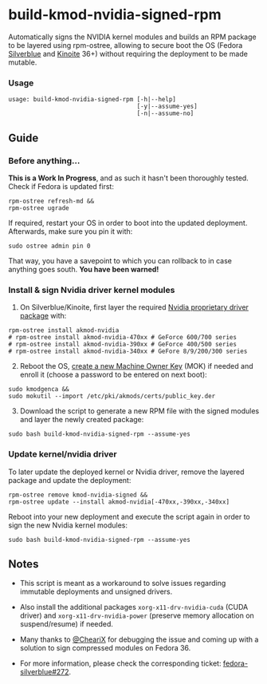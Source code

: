 # build-kmod-nvidia-signed-rpm

Automatically signs the NVIDIA kernel modules and builds an RPM package to be layered using rpm-ostree,
allowing to secure boot the OS (Fedora [Silverblue](https://silverblue.fedoraproject.org/) and
[Kinoite](https://kinoite.fedoraproject.org/) 36+) without requiring the deployment to be made mutable.

### Usage

```
usage: build-kmod-nvidia-signed-rpm [-h|--help]
                                    [-y|--assume-yes]
                                    [-n|--assume-no]
```

## Guide

### Before anything...

**This is a Work In Progress**, and as such it hasn't been thoroughly tested. Check if Fedora is updated first:

```
rpm-ostree refresh-md &&
rpm-ostree ugrade
```

If required, restart your OS in order to boot into the updated deployment. Afterwards, make sure you pin it with:

```
sudo ostree admin pin 0
```

That way, you have a savepoint to which you can rollback to in case anything goes south. **You have been warned!**

### Install & sign Nvidia driver kernel modules

1. On Silverblue/Kinoite, first layer the required [Nvidia proprietary driver package](https://rpmfusion.org/Howto/NVIDIA#Determining_your_card_model) with:

```
rpm-ostree install akmod-nvidia
# rpm-ostree install akmod-nvidia-470xx # GeForce 600/700 series
# rpm-ostree install akmod-nvidia-390xx # GeForce 400/500 series
# rpm-ostree install akmod-nvidia-340xx # GeFore 8/9/200/300 series
```

2. Reboot the OS, [create a new Machine Owner Key](https://rpmfusion.org/Howto/Secure%20Boot) (MOK) if needed and enroll it (choose a password to be entered on next boot):

```
sudo kmodgenca &&
sudo mokutil --import /etc/pki/akmods/certs/public_key.der
```

3. Download the script to generate a new RPM file with the signed modules and layer the newly created package:

```
sudo bash build-kmod-nvidia-signed-rpm --assume-yes
```

### Update kernel/nvidia driver

To later update the deployed kernel or Nvidia driver, remove the layered package and update the deployment:

```
rpm-ostree remove kmod-nvidia-signed &&
rpm-ostree update --install akmod-nvidia[-470xx,-390xx,-340xx]
```

Reboot into your new deployment and execute the script again in order to sign the new Nvidia kernel modules:

```
sudo bash build-kmod-nvidia-signed-rpm --assume-yes
```

## Notes

* This script is meant as a workaround to solve issues regarding immutable deployments and unsigned drivers.

* Also install the additional packages `xorg-x11-drv-nvidia-cuda` (CUDA driver) and `xorg-x11-drv-nvidia-power` (preserve memory allocation on suspend/resume) if needed.

* Many thanks to [@CheariX](https://github.com/chearix) for debugging the issue and coming up with a solution to sign compressed modules on Fedora 36.

* For more information, please check the corresponding ticket: [fedora-silverblue#272](https://github.com/fedora-silverblue/issue-tracker/issues/272).
